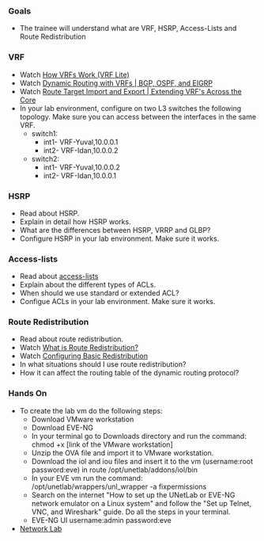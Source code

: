 ### Goals
- The trainee will understand what are VRF, HSRP, Access-Lists and Route Redistribution

### VRF
- Watch [How VRFs Work (VRF Lite)](https://www.youtube.com/watch?v=D0IT6ZKY3tg) 
- Watch [Dynamic Routing with VRFs | BGP, OSPF, and EIGRP](https://www.youtube.com/watch?v=7RtoNTK-mgE) 
- Watch [Route Target Import and Export | Extending VRF's Across the Core](https://www.youtube.com/watch?v=dW8JjcINgDg)
- In your lab environment, configure on two L3 switches the following topology. Make sure you can access between the interfaces in the same VRF.
  - switch1: 
    - int1- VRF-Yuval,10.0.0.1
    - int2- VRF-Idan,10.0.0.2
  - switch2:
    - int1- VRF-Yuval,10.0.0.2
    - int2- VRF-Idan,10.0.0.1

### HSRP
- Read about HSRP.
- Explain in detail how HSRP works.
- What are the differences between HSRP, VRRP and GLBP?
- Configure HSRP in your lab environment. Make sure it works.

### Access-lists
- Read about [access-lists](https://www.cisco.com/c/en/us/support/docs/security/ios-firewall/23602-confaccesslists.html)
- Explain about the different types of ACLs.
- When should we use standard or extended ACL?
- Configue ACLs in your lab environment. Make sure it works.

### Route Redistribution
- Read about route redistribution.
- Watch [What is Route Redistribution?](https://www.youtube.com/watch?v=pDHLnApe6ok)
- Watch [Configuring Basic Redistribution](https://www.youtube.com/watch?v=6edCb05B_l8)
- In what situations should I use route redistribution?
- How it can affect the routing table of the dynamic routing protocol?

### Hands On
- To create the lab vm do the following steps:
  - Download VMware workstation
  - Download EVE-NG 
  - In your terminal go to Downloads directory and run the command: chmod +x [link of the VMware workstation]
  - Unzip the OVA file and import it to VMware workstation. 
  - Download the iol and iou files and insert it to the vm (username:root password:eve) in route /opt/unetlab/addons/iol/bin
  - In your EVE vm run the command: /opt/unetlab/wrappers/unl_wrapper -a fixpermissions
  - Search on the internet "How to set up the UNetLab or EVE-NG network emulator on a Linux system" and follow the "Set up Telnet, VNC, and Wireshark" guide. Do all the steps in your terminal.
  - EVE-NG UI username:admin password:eve
- [Network Lab](https://docs.google.com/document/d/e/2PACX-1vTYYCWN5X4Wi7sZWzUZjf5odPlMpkrigpf6K8Ame5VquiKmXJ7DCnDBEQ_utr5_oiQd1Jv3-IoYhv49/pub)

